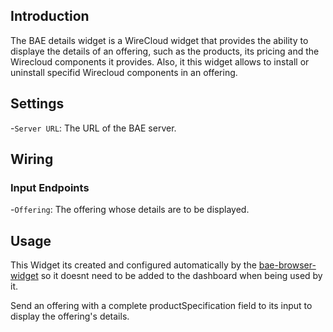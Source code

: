 ## Introduction

The BAE details widget is a WireCloud widget that provides the ability to displaye the details of an offering, such as the products, its pricing and the Wirecloud components it provides. Also, it  this widget allows to install or uninstall specifid Wirecloud components in an offering.

## Settings

-`Server URL`: The URL of the BAE server.

## Wiring

### Input Endpoints

-`Offering`: The offering whose details are to be displayed.

## Usage

This Widget its created and configured automatically by the [bae-browser-widget](https://github.com/Wirecloud/bae-browser-widget) so it doesnt need to be added to the dashboard when being used by it.

Send an offering with a complete productSpecification field to its input to display the offering's details.